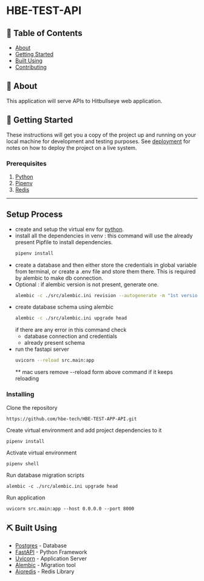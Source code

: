 # HBE-TEST-API
## 📝 Table of Contents

- [About](#about)
- [Getting Started](#getting_started)
- [Built Using](#built_using)
- [Contributing](../CONTRIBUTING.md)

## 🧐 About <a name = "about"></a>

This application will serve APIs to Hitbullseye web application.

## 🏁 Getting Started <a name = "getting_started"></a>

These instructions will get you a copy of the project up and running on your local machine for development and testing purposes. See [deployment](#deployment) for notes on how to deploy the project on a live system.

### Prerequisites

1. [Python](https://www.python.org/downloads/release/python-390/)
2. [Pipenv](https://pypi.org/project/pipenv/)
3. [Redis](https://redis.io/)


--------------
## Setup Process

- create and setup the virtual env for [python](https://docs.python.org/3/library/venv.html).
- install all the dependencies in venv : this command will use the already present Pipfile to install dependencies.
    ```bash
    pipenv install
    ```
- create a database and then either store the credentials in global variable from terminal, or create a .env file and store them there. This is required by alembic to make db connection.
- Optional : if alembic version is not present, generate one.
    ```bash
    alembic -c ./src/alembic.ini revision --autogenerate -m "1st version"
    ```
- create database schema using alembic
    ```bash
    alembic -c ./src/alembic.ini upgrade head
    ```
    if there are any error in this command check
    - database connection and credentials
    - already present schema
- run the fastapi server
    ```bash
    uvicorn --reload src.main:app
    ```
    ** mac users remove --reload form above command if it keeps reloading
    

### Installing

Clone the repository

```
https://github.com/hbe-tech/HBE-TEST-APP-API.git
```

Create virtual environment and add project dependencies to it

```
pipenv install
```

Activate virtual environment

```
pipenv shell
```

Run database migration scripts

```
alembic -c ./src/alembic.ini upgrade head
```

Run application

```
uvicorn src.main:app --host 0.0.0.0 --port 8000
```

## ⛏️ Built Using <a name = "built_using"></a>

- [Postgres](https://www.postgresql.org/) - Database
- [FastAPI](https://fastapi.tiangolo.com/) - Python Framework
- [Uvicorn](https://www.uvicorn.org/) - Application Server
- [Alembic](https://alembic.sqlalchemy.org/en/latest/) - Migration tool
- [Aioredis](https://aioredis.readthedocs.io/en/latest/) - Redis Library
